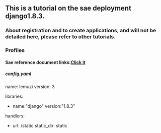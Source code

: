 ## This is a tutorial on the sae deployment django1.8.3.
### About registration and to create applications, and will not be detailed here, please refer to other tutorials.
>
### Profiles
####  Sae reference document links:[Click it](http://www.sinacloud.com/doc/sae/python/tutorial.html#shi-yong-web-kai-fa-kuang-jia) 
>

##### config.yaml

   name: lemuzi
   version: 3
  
   libraries:
   - name:"django"
   version:"1.8.3"
  
   handlers:
   - url: /static
   static_dir: static
